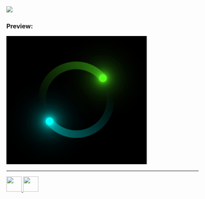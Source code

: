 <img src="https://readme-typing-svg.demolab.com?font=Fira+Code&pause=1000&color=4EF7C3&random=false&width=435&lines=Site+loader"/>

### Preview: 
![](https://github.com/JenyaANA/Loader/blob/main/Loader.png?raw=true)

----

<div id="badges">
 
  <a href="https://t.me/+Kj9U0-qKaudlNGUy">
    <img src="https://img.icons8.com/?size=512&id=63306&format=png"width="40" height="40"/>
  </a> 
  
  <a href="https://discord.com/channels/1019531122239094794/1019531122239094801">
    <img src="https://www.freepnglogos.com/uploads/discord-logo-png/discord-logo-logodownload-download-logotipos-1.png" width="40" height="40"/>
  </a>
</div>

